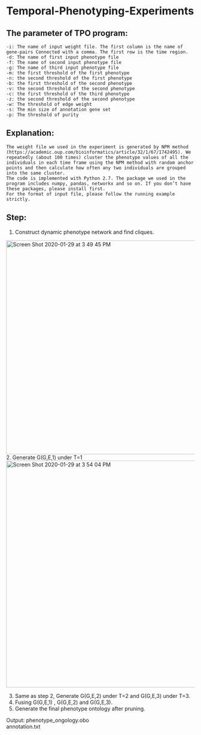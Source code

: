 # Temporal-Phenotyping-Experiments
## The parameter of TPO program:
	-i: The name of input weight file. The first column is the name of gene-pairs Connected with a comma. The first row is the time region.
	-d: The name of first input phenotype file
	-f: The name of second input phenotype file
	-g: The name of third input phenotype file
	-m: the first threshold of the first phenotype
	-n: the second threshold of the first phenotype
	-b: the first threshold of the second phenotype
	-v: the second threshold of the second phenotype
	-c: the first threshold of the third phenotype
	-z: the second threshold of the second phenotype
	-w: The threshold of edge weight
	-s: The min size of annotation gene set
	-p: The threshold of purity 
  
  
  ## Explanation:
	The weight file we used in the experiment is generated by NPM method (https://academic.oup.com/bioinformatics/article/32/1/67/1742495). We repeatedly (about 100 times) cluster the phenotype values of all the individuals in each time frame using the NPM method with random anchor points and then calculate how often any two individuals are grouped into the same cluster.
	The code is implemented with Python 2.7. The package we used in the program includes numpy, pandas, networkx and so on. If you don’t have these packages, please install first. 
	For the format of input file, please follow the running example strictly.

## Step:
1.	Construct dynamic phenotype network and find cliques. 
<img width="572" alt="Screen Shot 2020-01-29 at 3 49 45 PM" src="https://user-images.githubusercontent.com/32745917/73396398-486c7980-42af-11ea-9277-4a579f8508f5.png">
2.	Generate G(G,E,1) under T=1
<img width="607" alt="Screen Shot 2020-01-29 at 3 54 04 PM" src="https://user-images.githubusercontent.com/32745917/73396578-b2851e80-42af-11ea-80fa-19d090835d2d.png">

3.	Same as step 2, Generate G(G,E,2) under T=2 and G(G,E,3) under T=3.
4.	Fusing G(G,E,1) , G(G,E,2) and G(G,E,3).
5.	Generate the final phenotype ontology after pruning.


Output:   phenotype_ongology.obo   
annotation.txt




